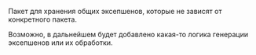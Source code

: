 Пакет для хранения общих эксепшенов, которые не зависят от конкретного пакета.

Возможно, в дальнейшем будет добавлено какая-то логика генерации эксепшенов или их обработки.